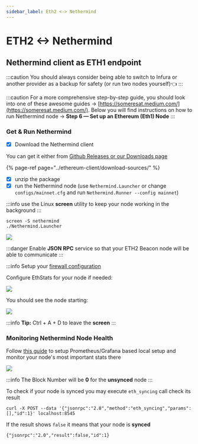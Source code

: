 ```yaml
---
sidebar_label: Eth2 <-> Nethermind 
---
```


# ETH2 <-> Nethermind

## Nethermind client as ETH1 endpoint

:::caution
You should always consider being able to switch to Infura or another provider as a backup for safety \(or run two nodes
yourself\)👈
:::

:::caution
For a more comprehensive step-by-step guide, you should look into one of these awesome guides
-&gt; [https://someresat.medium.com/](https://someresat.medium.com/). Below you will find instructions on how to run
Nethermind node -&gt; **Step 6 — Set up an Ethereum \(Eth1\) Node**
:::

### Get & Run Nethermind

* [x] Download the Nethermind client

You can get it either from [Github Releases or our Downloads page](../../get-started/installing-nethermind.md#downloading-releases)

{% page-ref page="../ethereum-client/download-sources/" %}

* [x] unzip the package
* [x] run the Nethermind node \(use `Nethermind.Launcher` or change `configs/mainnet.cfg` and
  run `Nethermind.Runner --config mainnet`\)

:::info
use the Linux **screen** utility to keep your node working in the background
:::

```text
screen -S nethermind
./Nethermind.Launcher
```

![](/img/image(20).png)

:::danger
Enable **JSON RPC** service so that your ETH2 Beacon node will be able to communicate
:::

:::info
Setup your [firewall configuration](../firewall-configuration.md)

Configure EthStats for your node if needed:

![](/img/image(3).png)

You should see the node starting:

![](/img/image(8).png)

:::info
**Tip:** Ctrl + A + D to leave the **screen**
:::

### Monitoring Nethermind Node Health

Follow [this guide](../../04-monitoring/metrics-explanation/setting-up-local-metrics-infrastracture.md) to setup
Prometheus/Grafana based local setup and monitor your node's most important stats there

![](/img/image(4).png)

:::info
The Block Number will be **0** for the **unsynced** node
:::

To check if your node is synced you may execute `eth_syncing` call check its result

```text
curl -X POST --data '{"jsonrpc":"2.0","method":"eth_syncing","params":[],"id":1}' localhost:8545
```

If the result shows `false` it means that your node is **synced**

```text
{"jsonrpc":"2.0","result":false,"id":1}
```



